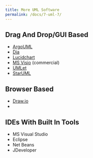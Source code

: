 ```yaml
---
title: More UML Software
permalink: /docs/7-uml-7/
---
```


## Drag And Drop/GUI Based
* [ArgoUML](http://argouml.org/)
* [Dia](http://wiki.gnome.org/Apps/Dia/)
* [Lucidchart](https://www.lucidchart.com/pages/)
* [MS Visio](https://www.microsoft.com/en/microsoft-365/visio/flowchart-software) (commercial)
* [UMLet](https://www.umlet.com/)
* [StarUML](https://staruml.io/)

## Browser Based
* [Draw.io](https://app.diagrams.net/)
* 

## IDEs With Built In Tools
* MS Visual Studio
* Eclipse
* Net Beans
* JDeveloper